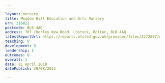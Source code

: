 ```yaml
---

layout: nursery
title: Meadow Hill Education and Arts Nursery
urn: 316022
postcode: BL6 4AQ
address: 707 Chorley New Road, Lostock, Bolton, BL6 4AQ
latestReportUrl: https://reports.ofsted.gov.uk/provider/files/2272097/urn/316022.pdf
teaching: 0
development: 0
leadership: 1
outcomes: 0
overall: 1
date: 01 April 2018 
datePublish: 29/08/2013

---
```

